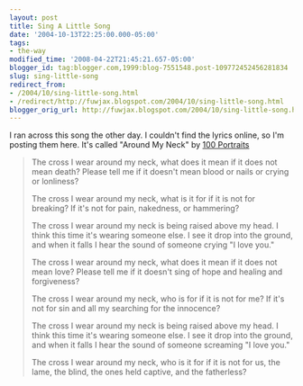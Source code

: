 ```yaml
---
layout: post
title: Sing A Little Song
date: '2004-10-13T22:25:00.000-05:00'
tags:
- the-way
modified_time: '2008-04-22T21:45:21.657-05:00'
blogger_id: tag:blogger.com,1999:blog-7551548.post-109772452456281834
slug: sing-little-song
redirect_from: 
- /2004/10/sing-little-song.html
- /redirect/http://fuwjax.blogspot.com/2004/10/sing-little-song.html
blogger_orig_url: http://fuwjax.blogspot.com/2004/10/sing-little-song.html
---
```


I ran across this song the other day.  I couldn't find the lyrics online, so I'm posting them here.  It's called "Around My Neck" by [100 Portraits](http://www.100portraits.com)

> The cross I wear around my neck,
> what does it mean if it does not mean death?
> Please tell me if it doesn't mean blood 
> or nails or crying or lonliness?
> 
> The cross I wear around my neck,
> what is it for if it is not for breaking?
> If it's not for pain, nakedness, 
> or hammering?
> 
> The cross I wear around my neck
> is being raised above my head.
> I think this time it's wearing someone else.
> I see it drop into the ground,
> and when it falls I hear the sound
> of someone crying "I love you."
> 
> The cross I wear around my neck,
> what does it mean if it does not mean love?
> Please tell me if it doesn't sing 
> of hope and healing and forgiveness?
> 
> The cross I wear around my neck,
> who is for if it is not for me?
> If it's not for sin and all my searching 
> for the innocence?
> 
> The cross I wear around my neck
> is being raised above my head.
> I think this time it's wearing someone else.
> I see it drop into the ground,
> and when it falls I hear the sound
> of someone screaming "I love you."
> 
> The cross I wear around my neck,
> who is it for if it is not for us,
> the lame, the blind, the ones held captive, 
> and the fatherless?